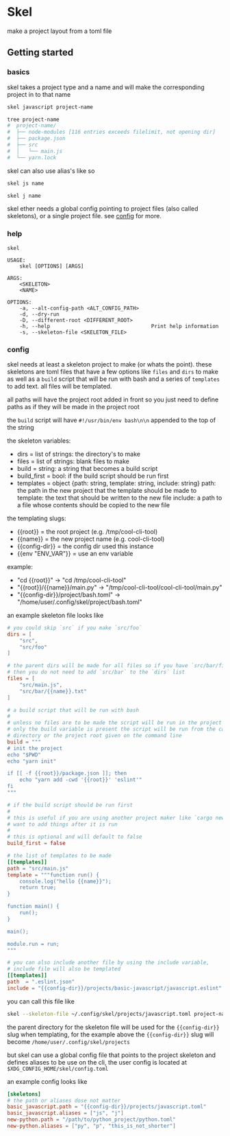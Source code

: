 # Skel

make a project layout from a toml file

## Getting started

### basics
skel takes a project type and a name and will make the corresponding project in
to that name

```bash
skel javascript project-name

tree project-name
#  project-name/
#  ├── node-modules [116 entries exceeds filelimit, not opening dir]
#  ├── package.json
#  ├── src
#  │   └── main.js
#  └── yarn.lock
```

skel can also use alias's like so
```bash
skel js name

skel j name
```

skel ether needs a global config pointing to project files (also called
skeletons), or a single project file. see [config](#config) for more.

### help
```
skel

USAGE:
    skel [OPTIONS] [ARGS]

ARGS:
    <SKELETON>
    <NAME>

OPTIONS:
    -a, --alt-config-path <ALT_CONFIG_PATH>
    -d, --dry-run
    -D, --different-root <DIFFERENT_ROOT>
    -h, --help                                 Print help information
    -s, --skeleton-file <SKELETON_FILE>

```

### config


skel needs at least a skeleton project to make (or whats the point). these
skeletons are toml files that have a few options like `files` and `dirs` to make
as well as a `build` script that will be run with bash and a series of
`templates` to add text. all files will be templated.

all paths will have the project root added in front so you just need to define
paths as if they will be made in the project root

the `build` script will have `#!/usr/bin/env bash\n\n` appended to the top of
the string

the skeleton variables:
  - dirs = list of strings: the directory's to make
  - files = list of strings: blank files to make
  - build = string: a string that becomes a build script
  - build_first = bool: if the build script should be run first
  - templates = object {path: string, template: string, include: string} 
      path: the path in the new project that the template should be made to
      template: the text that should be written to the new file
      include: a path to a file whose contents should be copied to the new file

the templating slugs:
  - {{root}} = the root project (e.g. /tmp/cool-cli-tool)
  - {{name}} = the new project name (e.g. cool-cli-tool)
  - {{config-dir}} = the config dir used this instance
  - {{env "ENV_VAR"}} = use an env variable

example:
  - "cd {{root}}" -> "cd /tmp/cool-cli-tool"
  - "{{root}}/{{name}}/main.py" -> "/tmp/cool-cli-tool/cool-cli-tool/main.py"
  - "{{config-dir}}/project/bash.toml" -> "/home/user/.config/skel/project/bash.toml"


an example skeleton file looks like

```toml
# you could skip `src` if you make `src/foo`
dirs = [
    "src",
    "src/foo"
]

# the parent dirs will be made for all files so if you have `src/bar/file.txt`
# then you do not need to add `src/bar` to the `dirs` list
files = [
    "src/main.js",
    "src/bar/{{name}}.txt"
]

# a build script that will be run with bash
#
# unless no files are to be made the script will be run in the project root if
# only the build variable is present the script will be run from the calling
# directory or the project root given on the command line
build = """
# init the project
echo "$PWD"
echo "yarn init"

if [[ -f {{root}}/package.json ]]; then
    echo "yarn add -cwd '{{root}}' 'eslint'"
fi
"""

# if the build script should be run first
#
# this is useful if you are using another project maker like `cargo new` and
# want to add things after it is run
#
# this is optional and will default to false
build_first = false

# the list of templates to be made
[[templates]]
path = "src/main.js"
template = """function run() {
    console.log("hello {{name}}");
    return true;
}

function main() {
    run();
}

main();

module.run = run;
"""

# you can also include another file by using the include variable,
# include file will also be templated
[[templates]]
path  = ".eslint.json"
include = "{{config-dir}}/projects/basic-javascript/javascript.eslint"
```

you can call this file like

```bash
skel --skeleton-file ~/.config/skel/projects/javascript.toml project-name
```

the parent directory for the skeleton file will be used for the `{{config-dir}}`
slug when templating, for the example above the `{{config-dir}}` slug will
become `/home/user/.config/skel/projects`


but skel can use a global config file that points to the project skeleton and
defines  aliases to be use on the cli, the user config is located at
`$XDG_CONFIG_HOME/skel/config.toml`

an example config looks like

```toml
[skeletons]
# the path or aliases dose not matter
basic_javascript.path = "{{config-dir}}/projects/javascript.toml"
basic_javascript.aliases = ["js", "j"]
new-python.path = "/path/to/python_project/python.toml"
new-python.aliases = ["py", "p", "this_is_not_shorter"]
```

